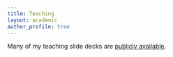 ```yaml
---
title: Teaching
layout: academic
author_profile: true
---
```


Many of my teaching slide decks are [publicly available](https://osf.io/x7zgu/).